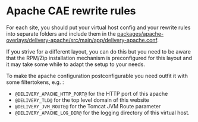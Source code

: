 Apache CAE rewrite rules
=========================

For each site, you should put your virtual host config and your rewrite rules into separate folders and include them in the
[packages/apache-overlays/delivery-apache/src/main/app/delivery-apache.conf](delivery-apache.conf).

If you strive for a different layout, you can do this but you need to be aware that the RPM/Zip installation mechanism is
preconfigured for this layout and it may take some while to adapt the setup to your needs.

To make the apache configuration postconfigurable you need outfit it with some filtertokens, e.g. :

* ```@DELIVERY_APACHE_HTTP_PORT@``` for the HTTP port of this apache
* ```@DELIVERY_TLD@``` for the top level domain of this website
* ```@DELIVERY_JVM_ROUTE@``` for the Tomcat JVM Route parameter
* ```@DELIVERY_APACHE_LOG_DIR@``` for the logging directory of this virtual host.

